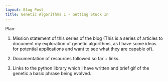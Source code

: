 ```yaml
---
layout: Blog Post
title: Genetic Algorithms 1 - Getting Stuck In
---
```


Plan: 
1. Mission statement of this series of the blog (This is a series of articles to document my exploration of genetic algorithms, as I have some ideas for potential applications and want to see what they are capable of).

2. Documentation of resources followed so far + links. 

3. Links to the python library which I have written and brief gif of the genetic a basic phrase being evolved. 

